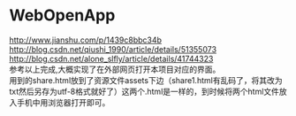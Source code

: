 # WebOpenApp
http://www.jianshu.com/p/1439c8bbc34b  
http://blog.csdn.net/qiushi_1990/article/details/51355073  
http://blog.csdn.net/alone_slfly/article/details/41744323  
参考以上完成,大概实现了在外部网页打开本项目对应的界面。  
用到的share.html放到了资源文件assets下边（share1.html有乱码了，将其改为txt然后另存为utf-8格式就好了）这两个.html是一样的，到时候将两个html文件放入手机中用浏览器打开即可。
